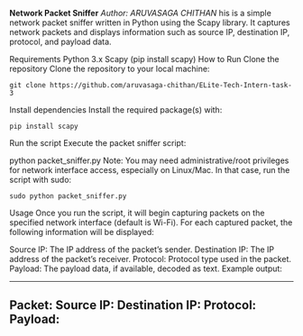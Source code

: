 **Network Packet Sniffer**
*Author: ARUVASAGA CHITHAN*
his is a simple network packet sniffer written in Python using the Scapy library. It captures network packets and displays information such as source IP, destination IP, protocol, and payload data.

Requirements
Python 3.x
Scapy (pip install scapy)
How to Run
Clone the repository
Clone the repository to your local machine:

    
    git clone https://github.com/aruvasaga-chithan/ELite-Tech-Intern-task-3


Install dependencies
Install the required package(s) with:


    pip install scapy
Run the script
Execute the packet sniffer script:


python packet_sniffer.py
Note: You may need administrative/root privileges for network interface access, especially on Linux/Mac. In that case, run the script with sudo:


    sudo python packet_sniffer.py
Usage
Once you run the script, it will begin capturing packets on the specified network interface (default is Wi-Fi). For each captured packet, the following information will be displayed:

Source IP: The IP address of the packet’s sender.
Destination IP: The IP address of the packet’s receiver.
Protocol: Protocol type used in the packet.
Payload: The payload data, if available, decoded as text.
Example output:


-------------------------------------------------
Packet: <Packet Summary>
Source IP: <Source IP Address>
Destination IP: <Destination IP Address>
Protocol: <Protocol Number>
Payload: <Decoded Payload Data>
-------------------------------------------------
